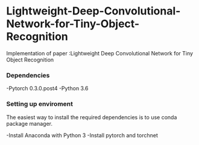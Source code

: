 # Lightweight-Deep-Convolutional-Network-for-Tiny-Object-Recognition
Implementation of paper :Lightweight Deep Convolutional Network for Tiny Object Recognition



### Dependencies
-Pytorch 0.3.0.post4
-Python 3.6

### Setting up enviroment
The easiest way to install the required dependencies is to use conda package manager.

-Install Anaconda with Python 3
-Install pytorch and torchnet
